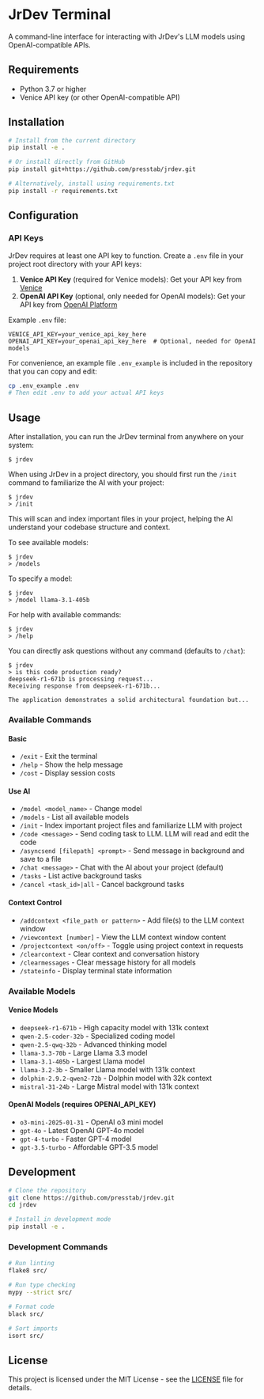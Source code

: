 # JrDev Terminal

A command-line interface for interacting with JrDev's LLM models using OpenAI-compatible APIs.

## Requirements

- Python 3.7 or higher
- Venice API key (or other OpenAI-compatible API)

## Installation

```bash
# Install from the current directory
pip install -e .

# Or install directly from GitHub
pip install git+https://github.com/presstab/jrdev.git

# Alternatively, install using requirements.txt
pip install -r requirements.txt
```

## Configuration

### API Keys

JrDev requires at least one API key to function. Create a `.env` file in your project root directory with your API keys:

1. **Venice API Key** (required for Venice models): Get your API key from [Venice](https://venice.ai)
2. **OpenAI API Key** (optional, only needed for OpenAI models): Get your API key from [OpenAI Platform](https://platform.openai.com/api-keys)

Example `.env` file:

```
VENICE_API_KEY=your_venice_api_key_here
OPENAI_API_KEY=your_openai_api_key_here  # Optional, needed for OpenAI models
```

For convenience, an example file `.env_example` is included in the repository that you can copy and edit:

```bash
cp .env_example .env
# Then edit .env to add your actual API keys
```

## Usage

After installation, you can run the JrDev terminal from anywhere on your system:

```
$ jrdev
```

When using JrDev in a project directory, you should first run the `/init` command to familiarize the AI with your project:

```
$ jrdev
> /init
```

This will scan and index important files in your project, helping the AI understand your codebase structure and context.

To see available models:

```
$ jrdev
> /models
```

To specify a model:

```
$ jrdev
> /model llama-3.1-405b
```

For help with available commands:

```
$ jrdev
> /help
```

You can directly ask questions without any command (defaults to `/chat`):

```
$ jrdev
> is this code production ready?
deepseek-r1-671b is processing request...
Receiving response from deepseek-r1-671b...

The application demonstrates a solid architectural foundation but...
```

### Available Commands

#### Basic
- `/exit` - Exit the terminal
- `/help` - Show the help message
- `/cost` - Display session costs

#### Use AI
- `/model <model_name>` - Change model
- `/models` - List all available models
- `/init` - Index important project files and familiarize LLM with project
- `/code <message>` - Send coding task to LLM. LLM will read and edit the code
- `/asyncsend [filepath] <prompt>` - Send message in background and save to a file
- `/chat <message>` - Chat with the AI about your project (default)
- `/tasks` - List active background tasks
- `/cancel <task_id>|all` - Cancel background tasks

#### Context Control
- `/addcontext <file_path or pattern>` - Add file(s) to the LLM context window
- `/viewcontext [number]` - View the LLM context window content
- `/projectcontext <on/off>` - Toggle using project context in requests
- `/clearcontext` - Clear context and conversation history
- `/clearmessages` - Clear message history for all models
- `/stateinfo` - Display terminal state information

### Available Models

#### Venice Models
- `deepseek-r1-671b` - High capacity model with 131k context
- `qwen-2.5-coder-32b` - Specialized coding model
- `qwen-2.5-qwq-32b` - Advanced thinking model
- `llama-3.3-70b` - Large Llama 3.3 model
- `llama-3.1-405b` - Largest Llama model
- `llama-3.2-3b` - Smaller Llama model with 131k context
- `dolphin-2.9.2-qwen2-72b` - Dolphin model with 32k context
- `mistral-31-24b` - Large Mistral model with 131k context

#### OpenAI Models (requires OPENAI_API_KEY)
- `o3-mini-2025-01-31` - OpenAI o3 mini model
- `gpt-4o` - Latest OpenAI GPT-4o model
- `gpt-4-turbo` - Faster GPT-4 model
- `gpt-3.5-turbo` - Affordable GPT-3.5 model

## Development

```bash
# Clone the repository
git clone https://github.com/presstab/jrdev.git
cd jrdev

# Install in development mode
pip install -e .
```

### Development Commands

```bash
# Run linting
flake8 src/

# Run type checking
mypy --strict src/

# Format code
black src/

# Sort imports
isort src/
```

## License

This project is licensed under the MIT License - see the [LICENSE](LICENSE) file for details.